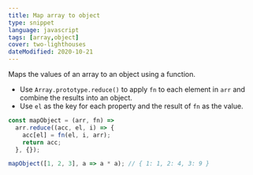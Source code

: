 ```yaml
---
title: Map array to object
type: snippet
language: javascript
tags: [array,object]
cover: two-lighthouses
dateModified: 2020-10-21
---
```


Maps the values of an array to an object using a function.

- Use `Array.prototype.reduce()` to apply `fn` to each element in `arr` and combine the results into an object.
- Use `el` as the key for each property and the result of `fn` as the value.

```js
const mapObject = (arr, fn) =>
  arr.reduce((acc, el, i) => {
    acc[el] = fn(el, i, arr);
    return acc;
  }, {});
```

```js
mapObject([1, 2, 3], a => a * a); // { 1: 1, 2: 4, 3: 9 }
```
